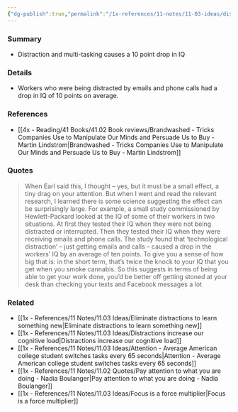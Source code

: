 ```yaml
---
{"dg-publish":true,"permalink":"/1x-references/11-notes/11-03-ideas/distraction-and-multi-tasking-causes-a-10-point-drop-in-iq/","title":"Distraction and multi-tasking causes a 10 point drop in IQ","created":"2025-01-21T22:04:32.229+03:00","updated":"2025-01-22T23:34:32.302+03:00"}
---
```



### Summary
- Distraction and multi-tasking causes a 10 point drop in IQ

### Details
- Workers who were being distracted by emails and phone calls had a drop in IQ of 10 points on average.

### References
- [[4x - Reading/41 Books/41.02 Book reviews/Brandwashed - Tricks Companies Use to Manipulate Our Minds and Persuade Us to Buy - Martin Lindstrom\|Brandwashed - Tricks Companies Use to Manipulate Our Minds and Persuade Us to Buy - Martin Lindstrom]]

### Quotes
> When Earl said this, I thought – yes, but it must be a small effect, a tiny drag on your attention. But when I went and read the relevant research, I learned there is some science suggesting the effect can be surprisingly large. For example, a small study commissioned by Hewlett-Packard looked at the IQ of some of their workers in two situations. At first they tested their IQ when they were not being distracted or interrupted. Then they tested their IQ when they were receiving emails and phone calls. The study found that ‘technological distraction’ – just getting emails and calls – caused a drop in the workers’ IQ by an average of ten points. To give you a sense of how big that is: in the short term, that’s twice the knock to your IQ that you get when you smoke cannabis. So this suggests in terms of being able to get your work done, you’d be better off getting stoned at your desk than checking your texts and Facebook messages a lot


### Related
- [[1x - References/11 Notes/11.03 Ideas/Eliminate distractions to learn something new\|Eliminate distractions to learn something new]]
- [[1x - References/11 Notes/11.03 Ideas/Distractions increase our cognitive load\|Distractions increase our cognitive load]]
- [[1x - References/11 Notes/11.03 Ideas/Attention - Average American college student switches tasks every 65 seconds\|Attention - Average American college student switches tasks every 65 seconds]]
- [[1x - References/11 Notes/11.02 Quotes/Pay attention to what you are doing - Nadia Boulanger\|Pay attention to what you are doing - Nadia Boulanger]]
- [[1x - References/11 Notes/11.03 Ideas/Focus is a force multiplier\|Focus is a force multiplier]]
